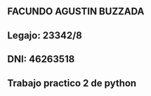 FACUNDO AGUSTIN BUZZADA
--------------------
Legajo: 23342/8
--------------------
DNI: 46263518
--------------------
Trabajo practico 2 de python
--------------------
